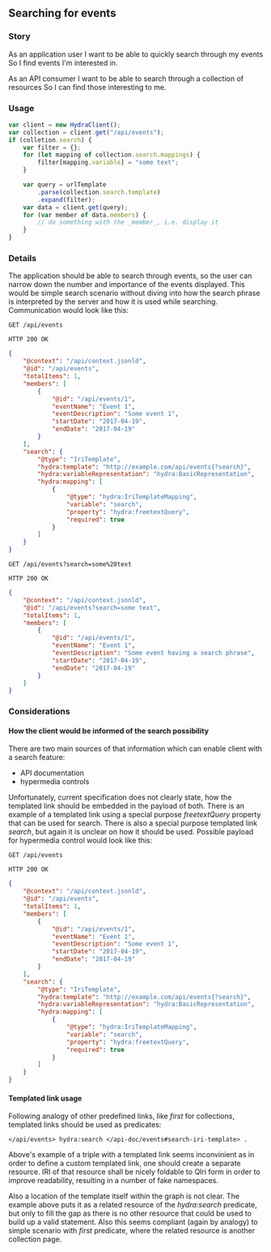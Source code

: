 ﻿## Searching for events

### Story
As an application user
I want to be able to quickly search through my events
So I find events I'm interested in.

As an API consumer
I want to be able to search through a collection of resources
So I can find those interesting to me.

### Usage
```javascript
var client = new HydraClient();
var collection = client.get("/api/events");
if (colletion.search) {
    var filter = {};
    for (let mapping of collection.search.mappings) {
        filter[mapping.variable] = "some text";
    }

    var query = urlTemplate
        .parse(collection.search.template)
        .expand(filter);
    var data = client.get(query);
    for (var member of data.members) {
        // do something with the _member_, i.e. display it
    }
}
```

### Details
The application should be able to search through events,
so the user can narrow down the number and importance of the events displayed.
This would be simple search scenario without diving into how the
search phrase is interpreted by the server and how it is used while searching.
Communication would look like this:

```http
GET /api/events

HTTP 200 OK
```
```json
{
    "@context": "/api/context.jsonld",
    "@id": "/api/events",
    "totalItems": 1,
    "members": [
        {
            "@id": "/api/events/1",
            "eventName": "Event 1",
            "eventDescription": "Some event 1",
            "startDate": "2017-04-19",
            "endDate": "2017-04-19"
        }
    ],
    "search": {
        "@type": "IriTemplate",
        "hydra:template": "http://example.com/api/events{?search}",
        "hydra:variableRepresentation": "hydra:BasicRepresentation",
        "hydra:mapping": [
            {
                "@type": "hydra:IriTemplateMapping",
                "variable": "search",
                "property": "hydra:freetextQuery",
                "required": true
            }
        ]
    }
}
```
```http
GET /api/events?search=some%20text

HTTP 200 OK
```
```json
{
    "@context": "/api/context.jsonld",
    "@id": "/api/events?search=some text",
    "totalItems": 1,
    "members": [
        {
            "@id": "/api/events/1",
            "eventName": "Event 1",
            "eventDescription": "Some event having a search phrase",
            "startDate": "2017-04-19",
            "endDate": "2017-04-19"
        }
    ]
}
```

### Considerations

#### How the client would be informed of the search possibility
There are two main sources of that information which can enable client
with a search feature:

- API documentation
- hypermedia controls

Unfortunately, current specification does not clearly state,
how the templated link should be embedded in the payload of both.
There is an example of a templated link using a special
purpose *freetextQuery* property that can be used for search.
There is also a special purpose templated link *search*,
but again it is unclear on how it should be used.
Possible payload for hypermedia control would look like this:
```http
GET /api/events

HTTP 200 OK
```
```json
{
    "@context": "/api/context.jsonld",
    "@id": "/api/events",
    "totalItems": 1,
    "members": [
        {
            "@id": "/api/events/1",
            "eventName": "Event 1",
            "eventDescription": "Some event 1",
            "startDate": "2017-04-19",
            "endDate": "2017-04-19"
        }
    ],
    "search": {
        "@type": "IriTemplate",
        "hydra:template": "http://example.com/api/events{?search}",
        "hydra:variableRepresentation": "hydra:BasicRepresentation",
        "hydra:mapping": [
            {
                "@type": "hydra:IriTemplateMapping",
                "variable": "search",
                "property": "hydra:freetextQuery",
                "required": true
            }
        ]
    }
}
```


#### Templated link usage
Following analogy of other predefined links, like *first* for collections,
templated links should be used as predicates:

```turtle
</api/events> hydra:search </api-doc/events#search-iri-template> .
```

Above's example of a triple with a templated link
seems inconvinient as in order to define a custom
templated link, one should create a separate resource.
IRI of that resource shall be nicely foldable to QIri form
in order to improve readability, resulting in a number
of fake namespaces.

Also a location of the template itself within the graph is not clear.
The example above puts it as a related resource of the
*hydra:search* predicate, but only to fill the gap as
there is no other resource that could be used to
build up a valid statement.
Also this seems compliant (again by analogy) to simple scenario
with *first* predicate, where the related resource is another collection page.
